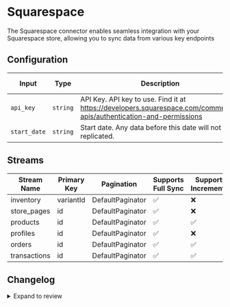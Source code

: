 # Squarespace
The Squarespace connector enables seamless integration with your Squarespace store, allowing you to sync data from various key endpoints

## Configuration

| Input | Type | Description | Default Value |
|-------|------|-------------|---------------|
| `api_key` | `string` | API Key. API key to use. Find it at https://developers.squarespace.com/commerce-apis/authentication-and-permissions |  |
| `start_date` | `string` | Start date. Any data before this date will not be replicated. |  |

## Streams
| Stream Name | Primary Key | Pagination | Supports Full Sync | Supports Incremental |
|-------------|-------------|------------|---------------------|----------------------|
| inventory | variantId | DefaultPaginator | ✅ |  ❌  |
| store_pages | id | DefaultPaginator | ✅ |  ❌  |
| products | id | DefaultPaginator | ✅ |  ✅  |
| profiles | id | DefaultPaginator | ✅ |  ❌  |
| orders | id | DefaultPaginator | ✅ |  ✅  |
| transactions | id | DefaultPaginator | ✅ |  ✅  |

## Changelog

<details>
  <summary>Expand to review</summary>

| Version          | Date              | Pull Request | Subject        |
|------------------|-------------------|--------------|----------------|
| 0.0.33 | 2025-10-21 | [68487](https://github.com/airbytehq/airbyte/pull/68487) | Update dependencies |
| 0.0.32 | 2025-10-14 | [67901](https://github.com/airbytehq/airbyte/pull/67901) | Update dependencies |
| 0.0.31 | 2025-10-07 | [67468](https://github.com/airbytehq/airbyte/pull/67468) | Update dependencies |
| 0.0.30 | 2025-09-30 | [66885](https://github.com/airbytehq/airbyte/pull/66885) | Update dependencies |
| 0.0.29 | 2025-09-23 | [65700](https://github.com/airbytehq/airbyte/pull/65700) | Update dependencies |
| 0.0.28 | 2025-08-24 | [65457](https://github.com/airbytehq/airbyte/pull/65457) | Update dependencies |
| 0.0.27 | 2025-08-16 | [63678](https://github.com/airbytehq/airbyte/pull/63678) | Update dependencies |
| 0.0.26 | 2025-07-12 | [63089](https://github.com/airbytehq/airbyte/pull/63089) | Update dependencies |
| 0.0.25 | 2025-07-05 | [62708](https://github.com/airbytehq/airbyte/pull/62708) | Update dependencies |
| 0.0.24 | 2025-06-28 | [62241](https://github.com/airbytehq/airbyte/pull/62241) | Update dependencies |
| 0.0.23 | 2025-06-14 | [61291](https://github.com/airbytehq/airbyte/pull/61291) | Update dependencies |
| 0.0.22 | 2025-05-24 | [60062](https://github.com/airbytehq/airbyte/pull/60062) | Update dependencies |
| 0.0.21 | 2025-05-04 | [59010](https://github.com/airbytehq/airbyte/pull/59010) | Update dependencies |
| 0.0.20 | 2025-04-19 | [58441](https://github.com/airbytehq/airbyte/pull/58441) | Update dependencies |
| 0.0.19 | 2025-04-12 | [57991](https://github.com/airbytehq/airbyte/pull/57991) | Update dependencies |
| 0.0.18 | 2025-04-05 | [57407](https://github.com/airbytehq/airbyte/pull/57407) | Update dependencies |
| 0.0.17 | 2025-03-29 | [56843](https://github.com/airbytehq/airbyte/pull/56843) | Update dependencies |
| 0.0.16 | 2025-03-22 | [56279](https://github.com/airbytehq/airbyte/pull/56279) | Update dependencies |
| 0.0.15 | 2025-03-08 | [55642](https://github.com/airbytehq/airbyte/pull/55642) | Update dependencies |
| 0.0.14 | 2025-03-01 | [54543](https://github.com/airbytehq/airbyte/pull/54543) | Update dependencies |
| 0.0.13 | 2025-02-15 | [54035](https://github.com/airbytehq/airbyte/pull/54035) | Update dependencies |
| 0.0.12 | 2025-02-08 | [53545](https://github.com/airbytehq/airbyte/pull/53545) | Update dependencies |
| 0.0.11 | 2025-02-01 | [53095](https://github.com/airbytehq/airbyte/pull/53095) | Update dependencies |
| 0.0.10 | 2025-01-25 | [52425](https://github.com/airbytehq/airbyte/pull/52425) | Update dependencies |
| 0.0.9 | 2025-01-18 | [51969](https://github.com/airbytehq/airbyte/pull/51969) | Update dependencies |
| 0.0.8 | 2025-01-11 | [51390](https://github.com/airbytehq/airbyte/pull/51390) | Update dependencies |
| 0.0.7 | 2024-12-28 | [50788](https://github.com/airbytehq/airbyte/pull/50788) | Update dependencies |
| 0.0.6 | 2024-12-21 | [50336](https://github.com/airbytehq/airbyte/pull/50336) | Update dependencies |
| 0.0.5 | 2024-12-14 | [49781](https://github.com/airbytehq/airbyte/pull/49781) | Update dependencies |
| 0.0.4 | 2024-12-12 | [49386](https://github.com/airbytehq/airbyte/pull/49386) | Update dependencies |
| 0.0.3 | 2024-11-04 | [48233](https://github.com/airbytehq/airbyte/pull/48233) | Update dependencies |
| 0.0.2 | 2024-10-29 | [47806](https://github.com/airbytehq/airbyte/pull/47806) | Update dependencies |
| 0.0.1 | 2024-10-10 | | Initial release by [@avirajsingh7](https://github.com/avirajsingh7) via Connector Builder |

</details>
